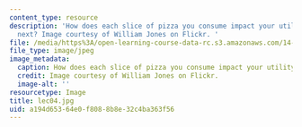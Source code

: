 ```yaml
---
content_type: resource
description: 'How does each slice of pizza you consume impact your utility for the
  next? Image courtesy of William Jones on Flickr. '
file: /media/https%3A/open-learning-course-data-rc.s3.amazonaws.com/14-01sc-principles-of-microeconomics-fall-2011/a194d65364e0f8088b8e32c4ba363f56_lec04.jpg
file_type: image/jpeg
image_metadata:
  caption: How does each slice of pizza you consume impact your utility for the next?
  credit: Image courtesy of William Jones on Flickr.
  image-alt: ''
resourcetype: Image
title: lec04.jpg
uid: a194d653-64e0-f808-8b8e-32c4ba363f56
---
```

